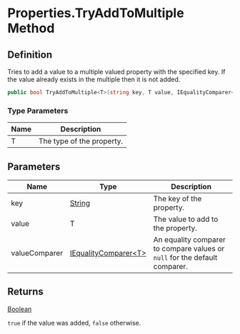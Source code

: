 # Properties.TryAddToMultiple Method
## Definition

Tries to add a value to a multiple valued property with the specified key. If the value already exists in the multiple then it is not added.

```c#
public bool TryAddToMultiple<T>(string key, T value, IEqualityComparer<T> valueComparer = null);
```

### Type Parameters

| Name | Description |
| ---- | ----------- |
| T | The type of the property. |

## Parameters

| Name | Type | Description |
| ---- | ---- | ----------- |
| key | [String](https://learn.microsoft.com/en-gb/dotnet/api/System.String) | The key of the property. |
| value | T | The value to add to the property. |
| valueComparer | [IEqualityComparer&lt;T&gt;](https://learn.microsoft.com/en-gb/dotnet/api/System.Collections.Generic.IEqualityComparer-1) | An equality comparer to compare values or `null` for the default comparer. |

## Returns

[Boolean](https://learn.microsoft.com/en-gb/dotnet/api/System.Boolean)

`true` if the value was added, `false` otherwise.
